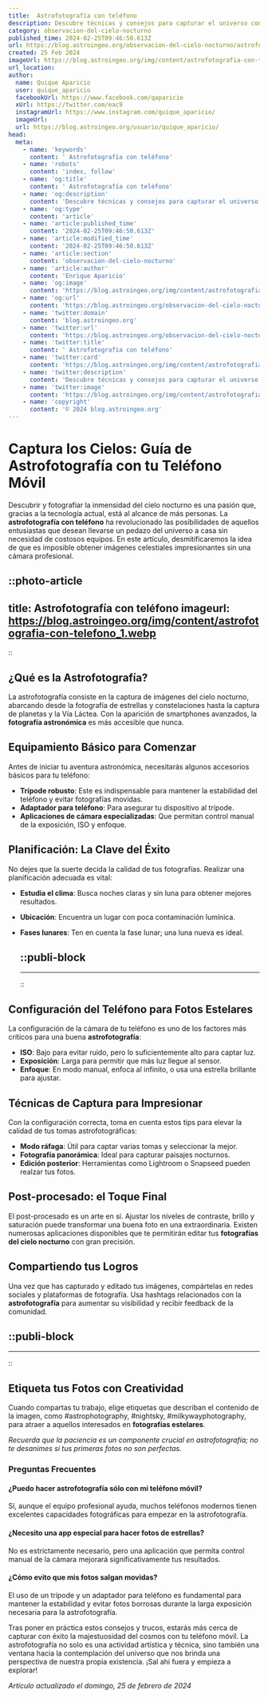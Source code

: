 ```yaml
---
title:  Astrofotografía con teléfono
description: Descubre técnicas y consejos para capturar el universo con tu teléfono. Transforma tus noches en una aventura estelar.
category: observacion-del-cielo-nocturno
published_time: 2024-02-25T09:46:50.613Z
url: https://blog.astroingeo.org/observacion-del-cielo-nocturno/astrofotografia-con-telefono
created: 25 Feb 2024
imageUrl: https://blog.astroingeo.org/img/content/astrofotografia-con-telefono_1.webp
url_location:
author:
  name: Quique Aparicio
  user: quique_aparicio
  facebookUrl: https://www.facebook.com/qaparicio
  xUrl: https://twitter.com/eac9
  instagramUrl: https://www.instagram.com/quique_aparicio/
  imageUrl: 
  url: https://blog.astroingeo.org/usuario/quique_aparicio/
head:
  meta:
    - name: 'keywords'
      content: ' Astrofotografía con teléfono'
    - name: 'robots'
      content: 'index, follow'
    - name: 'og:title'
      content: ' Astrofotografía con teléfono'
    - name: 'og:description'
      content: 'Descubre técnicas y consejos para capturar el universo con tu teléfono. Transforma tus noches en una aventura estelar.'
    - name: 'og:type'
      content: 'article'
    - name: 'article:published_time'
      content: '2024-02-25T09:46:50.613Z'
    - name: 'article:modified_time'
      content: '2024-02-25T09:46:50.613Z'
    - name: 'article:section'
      content: 'observacion-del-cielo-nocturno'
    - name: 'article:author'
      content: 'Enrique Aparicio'
    - name: 'og:image'
      content: 'https://blog.astroingeo.org/img/content/astrofotografia-con-telefono_1.webp'
    - name: 'og:url'
      content: 'https://blog.astroingeo.org/observacion-del-cielo-nocturno/astrofotografia-con-telefono'
    - name: 'twitter:domain'
      content: 'blog.astroingeo.org'
    - name: 'twitter:url'
      content: 'https://blog.astroingeo.org/observacion-del-cielo-nocturno/astrofotografia-con-telefono'
    - name: 'twitter:title'
      content: ' Astrofotografía con teléfono'
    - name: 'twitter:card'
      content: 'https://blog.astroingeo.org/img/content/astrofotografia-con-telefono_1.webp'
    - name: 'twitter:description'
      content: 'Descubre técnicas y consejos para capturar el universo con tu teléfono. Transforma tus noches en una aventura estelar.'
    - name: 'twitter:image'
      content: 'https://blog.astroingeo.org/img/content/astrofotografia-con-telefono_1.webp'
    - name: 'copyright'
      content: '© 2024 blog.astroingeo.org'
---
```

# Captura los Cielos: Guía de Astrofotografía con tu Teléfono Móvil

Descubrir y fotografiar la inmensidad del cielo nocturno es una pasión que, gracias a la tecnología actual, está al alcance de más personas. La **astrofotografía con teléfono** ha revolucionado las posibilidades de aquellos entusiastas que desean llevarse un pedazo del universo a casa sin necesidad de costosos equipos. En este artículo, desmitificaremos la idea de que es imposible obtener imágenes celestiales impresionantes sin una cámara profesional.


::photo-article
---
title:  Astrofotografía con teléfono
imageurl: https://blog.astroingeo.org/img/content/astrofotografia-con-telefono_1.webp
---
::


## ¿Qué es la Astrofotografía?

La astrofotografía consiste en la captura de imágenes del cielo nocturno, abarcando desde la fotografía de estrellas y constelaciones hasta la captura de planetas y la Vía Láctea. Con la aparición de smartphones avanzados, la **fotografía astronómica** es más accesible que nunca.

## Equipamiento Básico para Comenzar

Antes de iniciar tu aventura astronómica, necesitarás algunos accesorios básicos para tu teléfono:

- **Trípode robusto**: Este es indispensable para mantener la estabilidad del teléfono y evitar fotografías movidas.
- **Adaptador para teléfono**: Para asegurar tu dispositivo al trípode.
- **Aplicaciones de cámara especializadas**: Que permitan control manual de la exposición, ISO y enfoque.

## Planificación: La Clave del Éxito

No dejes que la suerte decida la calidad de tus fotografías. Realizar una planificación adecuada es vital:

- **Estudia el clima**: Busca noches claras y sin luna para obtener mejores resultados.
- **Ubicación**: Encuentra un lugar con poca contaminación lumínica.
- **Fases lunares**: Ten en cuenta la fase lunar; una luna nueva es ideal.


  ::publi-block
  ---
  ---
  ::
  
  
## Configuración del Teléfono para Fotos Estelares

La configuración de la cámara de tu teléfono es uno de los factores más críticos para una buena **astrofotografía**:

- **ISO**: Bajo para evitar ruido, pero lo suficientemente alto para captar luz.
- **Exposición**: Larga para permitir que más luz llegue al sensor.
- **Enfoque**: En modo manual, enfoca al infinito, o usa una estrella brillante para ajustar.

## Técnicas de Captura para Impresionar

Con la configuración correcta, toma en cuenta estos tips para elevar la calidad de tus tomas astrofotográficas:

- **Modo ráfaga**: Útil para captar varias tomas y seleccionar la mejor.
- **Fotografía panorámica**: Ideal para capturar paisajes nocturnos.
- **Edición posterior**: Herramientas como Lightroom o Snapseed pueden realzar tus fotos.

## Post-procesado: el Toque Final

El post-procesado es un arte en sí. Ajustar los niveles de contraste, brillo y saturación puede transformar una buena foto en una extraordinaria. Existen numerosas aplicaciones disponibles que te permitirán editar tus **fotografías del cielo nocturno** con gran precisión.

## Compartiendo tus Logros

Una vez que has capturado y editado tus imágenes, compártelas en redes sociales y plataformas de fotografía. Usa hashtags relacionados con la **astrofotografía** para aumentar su visibilidad y recibir feedback de la comunidad.


  ::publi-block
  ---
  ---
  ::
  
  
## Etiqueta tus Fotos con Creatividad

Cuando compartas tu trabajo, elige etiquetas que describan el contenido de la imagen, como #astrophotography, #nightsky, #milkywayphotography, para atraer a aquellos interesados en **fotografías estelares**.

*Recuerda que la paciencia es un componente crucial en astrofotografía; no te desanimes si tus primeras fotos no son perfectas.*

### Preguntas Frecuentes

#### ¿Puedo hacer astrofotografía sólo con mi teléfono móvil?
Sí, aunque el equipo profesional ayuda, muchos teléfonos modernos tienen excelentes capacidades fotográficas para empezar en la astrofotografía.

#### ¿Necesito una app especial para hacer fotos de estrellas?
No es estrictamente necesario, pero una aplicación que permita control manual de la cámara mejorará significativamente tus resultados.

#### ¿Cómo evito que mis fotos salgan movidas?
El uso de un trípode y un adaptador para teléfono es fundamental para mantener la estabilidad y evitar fotos borrosas durante la larga exposición necesaria para la astrofotografía.

Tras poner en práctica estos consejos y trucos, estarás más cerca de capturar con éxito la majestuosidad del cosmos con tu teléfono móvil. La astrofotografía no solo es una actividad artística y técnica, sino también una ventana hacia la contemplación del universo que nos brinda una perspectiva de nuestra propia existencia. ¡Sal ahí fuera y empieza a explorar!

_Artículo actualizado el domingo, 25 de febrero de 2024_